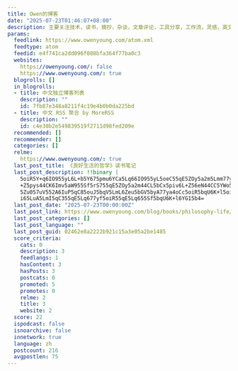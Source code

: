 ```yaml
---
title: Owen的博客
date: "2025-07-23T01:46:07+08:00"
description: 主要关注技术，读书，摘抄，杂谈，文章评论，工具分享，工作流，灵感，英文学习，注意力管理，深度工作等方向。
params:
  feedlink: https://www.owenyoung.com/atom.xml
  feedtype: atom
  feedid: e4f741ca2dd096f088bfa364f77ba0c3
  websites:
    https://owenyoung.com/: false
    https://www.owenyoung.com/: true
  blogrolls: []
  in_blogrolls:
  - title: 中文独立博客列表
    description: ""
    id: 7fb87e348a8211f4c19e4b0b0da225bd
  - title: 中文 RSS 聚合 by MoreRSS
    description: ""
    id: c4e30b2e549839519f2711d98fed209e
  recommended: []
  recommender: []
  categories: []
  relme:
    https://www.owenyoung.com/: true
  last_post_title: 《良好生活的哲学》读书笔记
  last_post_description: !!binary |
    5oiR5Y+q6IO955yL6L+b5Y675pmu6YCa5Lq66IO955yL5oeC55qE5ZOy5a2m5Lmm77yM6L
    +Z5pys44CK6Imv5aW955Sf5rS755qE5ZOy5a2m44CL5bCx5piv6L+Z56eN44CC5YWo5Lmm
    5Zu057uV552A6IuP5qC85ouJ5bqV5LmL6Zeu5bGV5byA77ya4oCc5oiR5bqU6K+l5oiQ5L
    i65LuA5LmI5qC355qE5Lq677yf5oiR55qE5Lq655Sf5bqU6K+l6YG15b4=
  last_post_date: "2025-07-23T00:00:00Z"
  last_post_link: https://www.owenyoung.com/blog/books/philosophy-life/
  last_post_categories: []
  last_post_language: ""
  last_post_guid: 02462e8a2222b921c15a3e05a2be1485
  score_criteria:
    cats: 0
    description: 3
    feedlangs: 1
    hasContent: 3
    hasPosts: 3
    postcats: 0
    promoted: 5
    promotes: 0
    relme: 2
    title: 3
    website: 2
  score: 22
  ispodcast: false
  isnoarchive: false
  innetwork: true
  language: zh
  postcount: 216
  avgpostlen: 75
---
```

